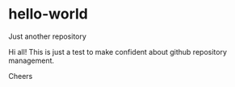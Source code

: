 # hello-world
Just another repository

Hi all!
This is just a test to make confident about github repository management.

Cheers
